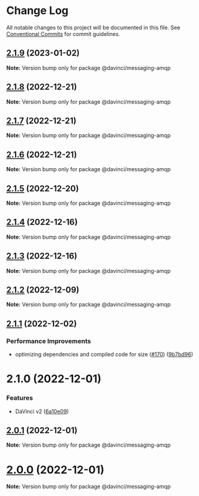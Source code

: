 # Change Log

All notable changes to this project will be documented in this file.
See [Conventional Commits](https://conventionalcommits.org) for commit guidelines.

## [2.1.9](https://github.com/HPInc/davinci/compare/@davinci/messaging-amqp@2.1.8...@davinci/messaging-amqp@2.1.9) (2023-01-02)

**Note:** Version bump only for package @davinci/messaging-amqp





## [2.1.8](https://github.com/HPInc/davinci/compare/@davinci/messaging-amqp@2.1.7...@davinci/messaging-amqp@2.1.8) (2022-12-21)

**Note:** Version bump only for package @davinci/messaging-amqp





## [2.1.7](https://github.com/HPInc/davinci/compare/@davinci/messaging-amqp@2.1.6...@davinci/messaging-amqp@2.1.7) (2022-12-21)

**Note:** Version bump only for package @davinci/messaging-amqp





## [2.1.6](https://github.com/HPInc/davinci/compare/@davinci/messaging-amqp@2.1.5...@davinci/messaging-amqp@2.1.6) (2022-12-21)

**Note:** Version bump only for package @davinci/messaging-amqp





## [2.1.5](https://github.com/HPInc/davinci/compare/@davinci/messaging-amqp@2.1.4...@davinci/messaging-amqp@2.1.5) (2022-12-20)

**Note:** Version bump only for package @davinci/messaging-amqp





## [2.1.4](https://github.com/HPInc/davinci/compare/@davinci/messaging-amqp@2.1.3...@davinci/messaging-amqp@2.1.4) (2022-12-16)

**Note:** Version bump only for package @davinci/messaging-amqp





## [2.1.3](https://github.com/HPInc/davinci/compare/@davinci/messaging-amqp@2.1.2...@davinci/messaging-amqp@2.1.3) (2022-12-16)

**Note:** Version bump only for package @davinci/messaging-amqp





## [2.1.2](https://github.com/HPInc/davinci/compare/@davinci/messaging-amqp@2.1.1...@davinci/messaging-amqp@2.1.2) (2022-12-09)

**Note:** Version bump only for package @davinci/messaging-amqp





## [2.1.1](https://github.com/HPInc/davinci/compare/@davinci/messaging-amqp@2.1.0...@davinci/messaging-amqp@2.1.1) (2022-12-02)


### Performance Improvements

* optimizing dependencies and compiled code for size ([#170](https://github.com/HPInc/davinci/issues/170)) ([9b7bd96](https://github.com/HPInc/davinci/commit/9b7bd96654479b8dd03faeb56e70476b15d4420f))





# 2.1.0 (2022-12-01)


### Features

* DaVinci v2 ([6a10e09](https://github.com/HPInc/davinci/commit/6a10e09e22c8561ee8d54c93d4fb8c7fe0d564a9))





## [2.0.1](https://github.com/HPInc/davinci/compare/@davinci/messaging-amqp@2.0.0-next.19...@davinci/messaging-amqp@2.0.1) (2022-12-01)

**Note:** Version bump only for package @davinci/messaging-amqp





# [2.0.0](https://github.com/HPInc/davinci/compare/@davinci/messaging-amqp@2.0.0-next.19...@davinci/messaging-amqp@2.0.0) (2022-12-01)

**Note:** Version bump only for package @davinci/messaging-amqp
